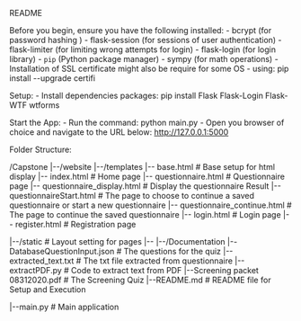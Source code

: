 README


Before you begin, ensure you have the following installed:
    - bcrypt   (for password hashing )
    - flask-session (for sessions of user authentication)
    - flask-limiter (for limiting wrong attempts for login)
    - flask-login (for login library)
    - `pip` (Python package manager)
    - sympy (for math operations)
    - Installation of SSL certificate might also be require for some OS
        - using: pip install --upgrade certifi


Setup:
    - Install dependencies packages:
        pip install Flask Flask-Login Flask-WTF wtforms

Start the App:
    - Run the command:
        python main.py
    - Open you browser of choice and navigate to the URL below:
        http://127.0.0.1:5000

Folder Structure:

/Capstone
|--/website
    |--/templates
        |-- base.html                               # Base setup for html display
        |-- index.html                              # Home page
        |-- questionnaire.html                      # Questionnaire page
        |-- questionnaire_display.html              # Display the questionnaire Result
        |-- questionnaireStart.html                 # The page to choose to continue a saved questionnaire or start a new questionnaire
        |-- questionnaire_continue.html             # The page to continue the saved questionnaire
        |-- login.html                              # Login page
        |-- register.html                           # Registration page
        
|--/static                                      # Layout setting for pages
    |--
|--/Documentation
    |--DatabaseQuestionInput.json                   # The questions for the quiz
    |--extracted_text.txt                           # The txt file extracted from questionnaire
    |--extractPDF.py                                # Code to extract text from PDF
    |--Screening packet 08312020.pdf                # The Screening Quiz
    |--README.md                                    # README file for Setup and Execution

|--main.py                                          # Main application